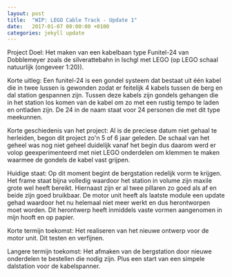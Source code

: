 ```yaml
---
layout: post
title:  "WIP: LEGO Cable Track - Update 1"
date:   2017-01-07 00:00:00 +0100
categories: jekyll update
---
```


Project Doel: Het maken van een kabelbaan type Funitel-24 van Dobblemeyer zoals de silverattebahn in Ischgl met LEGO (op LEGO schaal natuurlijk (ongeveer 1:20)). 

Korte uitleg: Een funitel-24 is een gondel systeem dat bestaat uit één kabel die in twee lussen is gewonden zodat er feitelijk 4 kabels tussen de berg en dal station gespannen zijn. Tussen deze kabels zijn gondels gehangen die in het station los komen van de kabel om zo met een rustig tempo te laden en ontladen zijn. De 24 in de naam staat voor 24 personen die met dit type meekunnen.

Korte geschiedenis van het project: Al is de preciese datum niet gehaal te herleiden, begon dit project zo'n 5 of 6 jaar geleden. De schaal van het geheel was nog niet geheel duidelijk vanaf het begin dus daarom werd er volop geexperimenteerd met niet LEGO onderdelen om klemmen te maken waarmee de gondels de kabel vast grijpen. 

Huidige staat: Op dit moment begint de bergstation redelijk vorm te krijgen. Het frame staat bijna volledig waardoor het station in volume zijn maxile grote wel heeft bereikt. Hiernaast zijn er al twee pillaren zo goed als af en beide zijn goed bruikbaar. De motor unit heeft als laatste module een update gehad waardoor het nu helemaal niet meer werkt en dus herontworpen moet worden. Dit herontwerp heeft inmiddels vaste vormen aangenomen in mijn hooft en op papier. 

Korte termijn toekomst: Het realiseren van het nieuwe ontwerp voor de motor unit. Dit testen en verfijnen. 

Langere termijn toekomst: Het afmaken van de bergstation door nieuwe onderdelen te bestellen die nodig zijn. Plus een start van een simpele dalstation voor de kabelspanner. 




